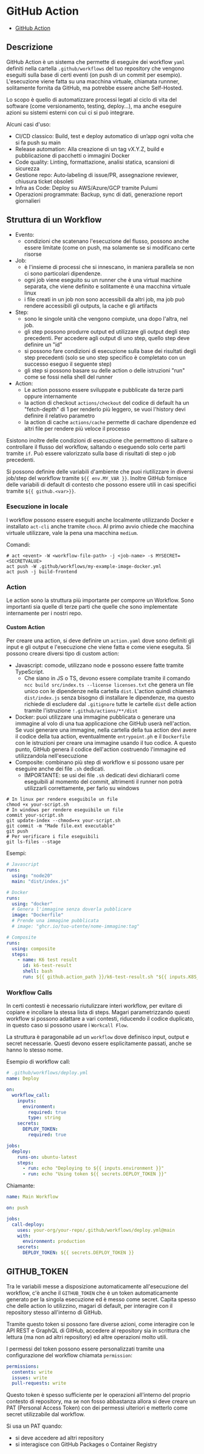 # GitHub Action

- [GitHub Action](#github-action)

## Descrizione

GitHub Action è un sistema che permette di eseguire dei workflow `yaml` definiti nella cartella `.github/workflows` del tuo repository che vengono eseguiti sulla base di certi eventi (on push di un commit per esempio).
L'esecuzione viene fatta su una macchina virtuale, chiamata runnner, solitamente fornita da GitHub, ma potrebbe essere anche Self-Hosted.

Lo scopo è quello di automatizzare processi legati al ciclo di vita del software (come versionamento, testing, deploy...), ma anche eseguire azioni su sistemi esterni con cui ci si può integrare.

Alcuni casi d'uso:

- CI/CD classico: Build, test e deploy automatico di un’app ogni volta che si fa push su main
- Release automation: Alla creazione di un tag vX.Y.Z, build e pubblicazione di pacchetti o immagini Docker
- Code quality: Linting, formattazione, analisi statica, scansioni di sicurezza
- Gestione repo: Auto‑labeling di issue/PR, assegnazione reviewer, chiusura ticket obsoleti
- Infra as Code: Deploy su AWS/Azure/GCP tramite Pulumi
- Operazioni programmate: Backup, sync di dati, generazione report giornalieri

## Struttura di un Workflow

- Evento:
  - condizioni che scatenano l'esecuzione del flusso, possono anche essere limitate (come on push, ma solamente se si modificano certe risorse
- Job:
  - è l'insieme di processi che si innescano, in maniera parallela se non ci sono particolari dipendenze.
  - ogni job viene eseguito su un runner che è una virtual machine separata, che viene definito e solitamente è una macchina virtuale linux
  - i file creati in un job non sono accessibili da altri job, ma job può rendere accessibili gli outputs, la cache e gli artifacts
- Step:
  - sono le singole unità che vengono compiute, una dopo l'altra, nel job.
  - gli step possono produrre output ed utilizzare gli output degli step precedenti. Per accedere agli output di uno step, quello step deve definire un "id"
  - si possono fare condizioni di esecuzione sulla base dei risultati degli step precedenti (solo se uno step specifico è completato con un successo eseguo il seguente step)
  - gli step si possono basare su delle action o delle istruzioni "run" come se fossi nella shell del runner
- Action:
  - Le action possono essere sviluppate e pubblicate da terze parti oppure internamente
  - la action di checkout `actions/checkout` del codice di default ha un "fetch-depth" di 1 per renderlo più leggero, se vuoi l'history devi definire il relativo parametro
  - la action di cache `actions/cache` permette di cachare dipendenze ed altri file per rendere più veloce il processo

Esistono inoltre delle condizioni di esecuzione che permettono di saltare o controllare il flusso del workflow, saltando o eseguendo solo certe parti tramite `if`. Può essere valorizzato sulla base di risultati di step o job precedenti.

Si possono definire delle variabili d'ambiente che puoi riutilizzare in diversi job/step del workflow tramite `${{ env.MY_VAR }}`. Inoltre GitHub fornisce delle variabili di default di contesto che possono essere utili in casi specifici tramite `${{ github.<var>}}`.

### Esecuzione in locale

I workflow possono essere eseguiti anche localmente utilizzando Docker e installato `act-cli` anche tramite `choco`. Al primo avvio chiede che macchina virtuale utilizzare, vale la pena una macchina `medium`.

Comandi:

```shell
# act <event> -W <workflow-file-path> -j <job-name> -s MYSECRET=<SECRETVALUE>
act push -W .github/workflows/my-example-image-docker.yml
act push -j build-frontend
```

### Action

Le action sono la struttura più importante per comporre un Workflow. Sono importanti sia quelle di terze parti che quelle che sono implementate internamente per i nostri repo.

#### Custom Action

Per creare una action, si deve definire un `action.yaml` dove sono definiti gli input e gli output e l'esecuzione che viene fatta e come viene eseguita. Si possono creare diversi tipo di custom action:

- Javascript: comode, utilizzano node e possono essere fatte tramite TypeScript.
  - Che siano in JS o TS, devono essere compilate tramite il comando `ncc build src/index.ts --license licenses.txt` che genera un file unico con le dipendenze nella cartella `dist`. L'action quindi chiamerà `dist/index.js` senza bisogno di installare le dipendenze, ma questo richiede di escludere dal `.gitignore` tutte le cartelle `dist` delle action tramite l'istruzione `!.github/actions/**/dist`
- Docker: puoi utilizzare una immagine pubblicata o generare una immagine al volo di una tua applicazione che GitHub userà nell'action. Se vuoi generare una immagine, nella cartella della tua action devi avere il codice della tua action, eventualmente `entrypoint.ph` e il `Dockerfile` con le istruzioni per creare una immagine usando il tuo codice. A questo punto, GitHub genera il codice dell'action costruendo l'immagine ed utilizzandola nell'esecuzione
- Composite: combinano più step di workflow e si possono usare per eseguire anche dei file `.sh` dedicati.
  - IMPORTANTE: se usi dei file `.sh` dedicati devi dichiararli come eseguibili al momento del commit, altrimenti il runner non potrà utilizzarli correttamente, per farlo su windows

```shell
# In linux per rendere eseguibile un file
chmod +x your-script.sh
# In windows per rendere eseguibile un file
commit your-script.sh
git update-index --chmod=+x your-script.sh
git commit -m "Made file.ext executable"
git push
# Per verificare i file eseguibili
git ls-files --stage
```

Esempi:

```yaml
# Javascript
runs:
  using: "node20"
  main: "dist/index.js"

# Docker
runs:
  using: "docker"
  # Genera l'immagine senza doverla pubblicare
  image: "Dockerfile"
  # Prende una immagine pubblicata
  # image: "ghcr.io/tuo-utente/nome-immagine:tag"

# Composite
runs:
  using: composite
  steps:
    - name: K6 test result
      id: k6-test-result
      shell: bash
      run: ${{ github.action_path }}/k6-test-result.sh "${{ inputs.K8S_YAML_METADATA_NAME }}"
```

### Workflow Calls

In certi contesti è necessario riutulizzare interi workflow, per evitare di copiare e incollare la stessa lista di steps. Magari parametrizzando questi workflow si possono adattare a vari contesti, riducendo il codice duplicato, in questo caso si possono usare i `Workcall Flow`.

La struttura è paragonabile ad un `workflow` dove definisco input, output e secret necessarie. Questi devono essere esplicitamente passati, anche se hanno lo stesso nome.

Esempio di workflow call:

```yaml
# .github/workflows/deploy.yml
name: Deploy

on:
  workflow_call:
    inputs:
      environment:
        required: true
        type: string
    secrets:
      DEPLOY_TOKEN:
        required: true

jobs:
  deploy:
    runs-on: ubuntu-latest
    steps:
      - run: echo "Deploying to ${{ inputs.environment }}"
      - run: echo "Using token ${{ secrets.DEPLOY_TOKEN }}"
```

Chiamante:

```yaml
name: Main Workflow

on: push

jobs:
  call-deploy:
    uses: your-org/your-repo/.github/workflows/deploy.yml@main
    with:
      environment: production
    secrets:
      DEPLOY_TOKEN: ${{ secrets.DEPLOY_TOKEN }}
```

## GITHUB_TOKEN

Tra le variabili messe a disposizione automaticamente all'esecuzione del workflow, c'è anche il `GITHUB_TOKEN` che è un token automaticamente generato per la singola esecuzione ed è messo come secret. Capita spesso che delle action lo utilizzino, magari di default, per interagire con il repository stesso all'interno di GitHub.

Tramite questo token si possono fare diverse azioni, come interagire con le API REST e GraphQL di GitHub, accedere al repository sia in scrittura che lettura (ma non ad altri repository) ed altre operazioni molto utili.

I permessi del token possono essere personalizzati tramite una configurazione del workflow chiamata `permission`:

```yaml
permissions:
  contents: write
  issues: write
  pull-requests: write
```

Questo token è spesso sufficiente per le operazioni all'interno del proprio contesto di repository, ma se non fosso abbastanza allora si deve creare un PAT (Personal Access Token) con dei permessi ulteriori e metterlo come secret utilizzabile dal workflow.

Si usa un PAT quando:

- si deve accedere ad altri repository
- si interagisce con GitHub Packages o Container Registry
